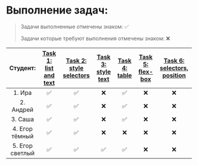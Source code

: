 # Выполнение задач:

> Задачи выполненные отмечены знаком: &#9989;
>
> Задачи которые требуют выполнения отмечены знаком: &#10060;

| Студент:        | [Task 1: list and text](https://momaesham.github.io/html-css/dz/1) | [Task 2: style selectors](https://momaesham.github.io/html-css/dz/2) | [Task 3: style text](https://momaesham.github.io/html-css/dz/3) | [Task 4: table](https://momaesham.github.io/html-css/dz/4) | [Task 5: flex-box](https://momaesham.github.io/html-css/dz/5) | [Task 6: selectors, position](https://momaesham.github.io/html-css/dz/6) |
|:---------------:|:---------------------:|:-----------------------:|:------------------:|:-------------:|:----------------:|:---------------------------:|
| 1. Ира          | ✅                     |  ✅                       | ❌                  | ✅             | ❌                | ❌                           |
| 2. Андрей       | ✅                     |  ✅                       | ❌                  | ✅             | ❌                | ❌                           |
| 3. Саша         | ✅                     |  ✅                       | ❌                  | ✅             | ❌                | ❌                           |
| 4. Егор тёмный  | ✅                     |  ✅                       | ❌                  | ❌             | ❌                | ❌                           |
| 5. Егор светлый | ✅                     |  ✅                       | ✅                  | ✅             | ❌                | ❌                           |
